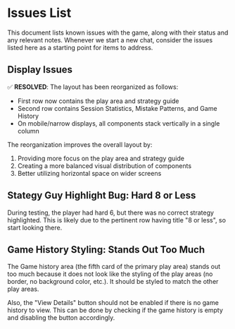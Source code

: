 # Issues List

This document lists known issues with the game, along with their status and any relevant notes. Whenever we start a new chat, consider the issues listed here as a starting point for items to address.

## Display Issues

✅ **RESOLVED**: The layout has been reorganized as follows:
- First row now contains the play area and strategy guide
- Second row contains Session Statistics, Mistake Patterns, and Game History
- On mobile/narrow displays, all components stack vertically in a single column

The reorganization improves the overall layout by:
1. Providing more focus on the play area and strategy guide
2. Creating a more balanced visual distribution of components
3. Better utilizing horizontal space on wider screens


## Stategy Guy Highlight Bug: Hard 8 or Less

During testing, the player had hard 6, but there was no correct strategy highlighted. This is likely due to the pertinent row having title "8 or less", so start looking there.

## Game History Styling: Stands Out Too Much

The Game history area (the fifth card of the primary play area) stands out too much because it does not look like the styling of the play areas (no border, no background color, etc.). It should be styled to match the other play areas.

Also, the "View Details" button should not be enabled if there is no game history to view. This can be done by checking if the game history is empty and disabling the button accordingly.

